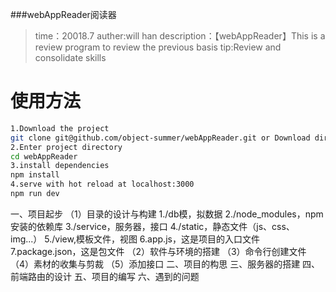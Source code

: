 ###webAppReader阅读器
>time：20018.7
>auther:will han
>description：【webAppReader】This is a review program to review the previous basis
>tip:Review and consolidate skills
# 使用方法

``` bash
1.Download the project
git clone git@github.com/object-summer/webAppReader.git or Download directly from this page
2.Enter project directory
cd webAppReader
3.install dependencies
npm install
4.serve with hot reload at localhost:3000
npm run dev
```

一、项目起步
  （1）目录的设计与构建
    1./db模，拟数据
    2./node_modules，npm安装的依赖库
    3./service，服务器，接口
    4./static，静态文件（js、css、img...）
    5./view,模板文件，视图
    6.app.js，这是项目的入口文件
    7.package.json，这是包文件
  （2）软件与环境的搭建
  （3）命令行创建文件
  （4）素材的收集与剪裁
  （5）添加接口
二、项目的构思
三、服务器的搭建
四、前端路由的设计
五、项目的编写
六、遇到的问题


